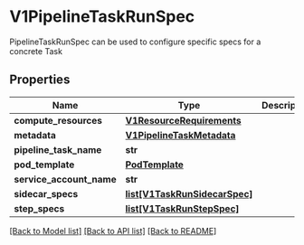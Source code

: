# V1PipelineTaskRunSpec

PipelineTaskRunSpec  can be used to configure specific specs for a concrete Task
## Properties
Name | Type | Description | Notes
------------ | ------------- | ------------- | -------------
**compute_resources** | [**V1ResourceRequirements**](https://github.com/kubernetes-client/python/blob/master/kubernetes/docs/V1ResourceRequirements.md) |  | [optional] 
**metadata** | [**V1PipelineTaskMetadata**](V1PipelineTaskMetadata.md) |  | [optional] 
**pipeline_task_name** | **str** |  | [optional] 
**pod_template** | [**PodTemplate**](PodTemplate.md) |  | [optional] 
**service_account_name** | **str** |  | [optional] 
**sidecar_specs** | [**list[V1TaskRunSidecarSpec]**](V1TaskRunSidecarSpec.md) |  | [optional] 
**step_specs** | [**list[V1TaskRunStepSpec]**](V1TaskRunStepSpec.md) |  | [optional] 

[[Back to Model list]](../README.md#documentation-for-models) [[Back to API list]](../README.md#documentation-for-api-endpoints) [[Back to README]](../README.md)


